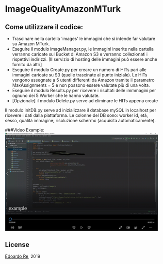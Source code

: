 # ImageQualityAmazonMTurk

## Come utilizzare il codice:
* Trascinare nella cartella 'images' le immagini che si intende far valutare su Amazon MTurk.
* Eseguire il modulo imageManager.py, le immagini inserite nella cartella verranno caricate sul Bucket di Amazon S3 e verranno collezionati i rispettivi indirizzi. [Il servizio di hosting delle immagini può essere anche fornito da altri]
* Eseguire il modulo Create.py per creare un numero di HITs pari alle immagini caricate su S3 (quelle trascinate al punto iniziale). Le HITs vengono assegnate a 5 utenti differenti da Amazon tramite il parametro MaxAssignments = 5 e non possono essere valutate più di una volta.
* Eseguire il modulo Results.py per ricevere i risultati delle immmagini per ognuno dei 5 Worker che le hanno valutate.
* [Opzionale] il modulo Delete.py serve ad eliminare le HITs appena create

Il modulo initDB.py serve ad inizializzare il database mySQL in localhost per ricevere i dati dalla piattaforma.
Le colonne del DB sono: worker id, età, sesso, qualità immagine, risoluzione schermo (acquisita automaticamente).

###Video Example:
[![Watch the video](InkedCattura_LI.jpg)](https://drive.google.com/open?id=1NCrJDslsOT436VfNLMmBHUkw5WCCPaJq)


## License
[Edoardo Re](https://github.com/edoardore), 2019

